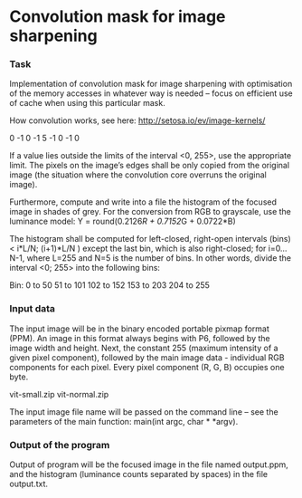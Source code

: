 # Convolution mask for image sharpening

### Task

Implementation of convolution mask for image sharpening with optimisation of the memory accesses in whatever way is needed – focus on efficient use of cache when using this particular mask.

How convolution works, see here: http://setosa.io/ev/image-kernels/

 0	-1	 0
-1   5	-1
 0	-1	 0
 
If a value lies outside the limits of the interval <0, 255>, use the appropriate limit. The pixels on the image’s edges shall be only copied from the original image (the situation where the convolution core overruns the original image).

Furthermore, compute and write into a file the histogram of the focused image in shades of grey. For the conversion from RGB to grayscale, use the luminance model:
Y = round(0.2126*R + 0.7152*G + 0.0722*B)

The histogram shall be computed for left-closed, right-open intervals (bins) < i*L/N; (i+1)*L/N ) except the last bin, which is also right-closed; for i=0…​N-1, where L=255 and N=5 is the number of bins. In other words, divide the interval <0; 255> into the following bins:

Bin:	0 to 50	51 to 101	102 to 152	153 to 203	204 to 255
				
### Input data

The input image will be in the binary encoded portable pixmap format (PPM). An image in this format always begins with P6, followed by the image width and height. Next, the constant 255 (maximum intensity of a given pixel component), followed by the main image data - individual RGB components for each pixel. Every pixel component (R, G, B) occupies one byte.

vit-small.zip vit-normal.zip

The input image file name will be passed on the command line – see the parameters of the main function: main(int argc, char * *argv).

### Output of the program

Output of program will be the focused image in the file named output.ppm, and the histogram (luminance counts separated by spaces) in the file output.txt.

